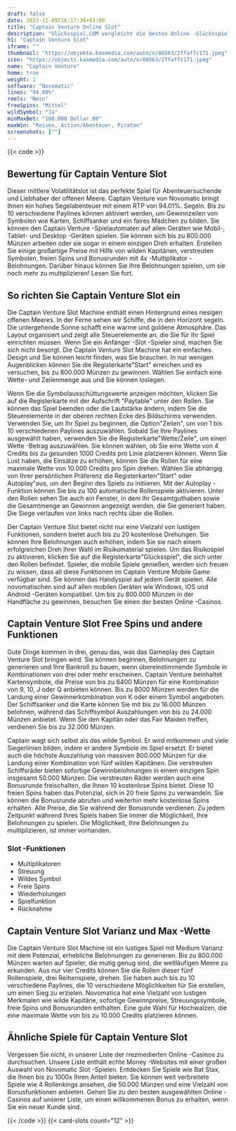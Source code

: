 ```yaml
---
draft: false
date: 2022-11-09T16:17:38+03:00
title: "Captain Venture Online Slot"
description: "Glücksspiel.COM vergleicht die besten Online -Glücksspiel -Sites und -spiele der Kanada.  Unabhängige Produktbewertungen und exklusive Anmeldeangebote. Jetzt spielen!"
h1: "Captain Venture Slot"
iframe: ""
thumbnail: "https://objekte.kaxmedia.com/auto/o/88563/2ffaffc171.jpeg"
icon: "https://objects.kaxmedia.com/auto/o/88563/2ffaffc171.jpeg"
name: "Captain Venture"
home: true
weight: 1
software: "Novomatic"
lines: "94.00%"
reels: "Nein"
freeSpins: "Mittel"
wildSymbol: "Ja"
minMaxBet: "100.000 Dollar.00"
maxWin: "Reisen, Action/Abenteuer, Piraten"
screenshots: [""]
---
```


{{< code >}}<h2> Bewertung für Captain Venture Slot</h2><p> Dieser mittlere Volatilitätslot ist das perfekte Spiel für Abenteuersuchende und Liebhaber der offenen Meere. Captain Venture von Novomatic bringt Ihnen ein hohes Segelabenteuer mit einem RTP von 94.01%. Segeln. Bis zu 10 verschiedene Paylines können aktiviert werden, um Gewinnzeilen von Symbolen wie Karten, Schiffsanker und ein faires Mädchen zu bilden. Sie können den Captain Venture -Spielautomaten auf allen Geräten wie Mobil-, Tablet- und Desktop -Geräten spielen. Sie können sich bis zu 800.000 Münzen arbeiten oder sie sogar in einem einzigen Dreh erhalten. Erstellen Sie einige großartige Preise mit Hilfe von wilden Kapitänen, verstreuten Symbolen, freien Spins und Bonusrunden mit 4x -Multiplikator -Belohnungen. Darüber hinaus können Sie Ihre Belohnungen spielen, um sie noch mehr zu multiplizieren! Lesen Sie fort.</p><h2> So richten Sie Captain Venture Slot ein</h2><p> Die Captain Venture Slot Machine enthält einen Hintergrund eines riesigen offenen Meeres. In der Ferne sehen wir Schiffe, die in den Horizont segeln. Die untergehende Sonne schafft eine warme und goldene Atmosphäre. Das Layout organisiert und zeigt alle Steuerelemente an, die Sie für Ihr Spiel einrichten müssen. Wenn Sie ein Anfänger -Slot -Spieler sind, machen Sie sich nicht besorgt. Die Captain Venture Slot Machine hat ein einfaches Design und Sie können leicht finden, was Sie brauchen. In nur wenigen Augenblicken können Sie die Registerkarte"Start" erreichen und es versuchen, bis zu 800.000 Münzen zu gewinnen. Wählen Sie einfach eine Wette- und Zeilenmenge aus und Sie können loslegen.</p><p>Wenn Sie die Symbolausschüttungswerte anzeigen möchten, klicken Sie auf die Registerkarte mit der Aufschrift "Paytable" unter den Rollen. Sie können das Spiel beenden oder die Lautstärke ändern, indem Sie die Steuerelemente in der oberen rechten Ecke des Bildschirms verwenden. Verwenden Sie, um Ihr Spiel zu beginnen, die Option"Zeilen", um von 1 bis 10 verschiedenen Paylines auszuwählen. Sobald Sie Ihre Paylines ausgewählt haben, verwenden Sie die Registerkarte"Wette/Zeile", um einen Wette -Betrag auszuwählen. Sie können wählen, ob Sie eine Wette von 4 Credits bis zu gesunden 1000 Credits pro Linie platzieren können. Wenn Sie Lust haben, die Einsätze zu erhöhen, können Sie die Rollen für eine maximale Wette von 10.000 Credits pro Spin drehen. Wählen Sie abhängig von Ihrer persönlichen Präferenz die Registerkarten"Start" oder Autoplay"aus, um den Beginn des Spiels zu initiieren. Mit der Autoplay -Funktion können Sie bis zu 100 automatische Rollenspiele aktivieren. Unter den Rollen sehen Sie auch ein Fenster, in dem Ihr Gesamtguthaben sowie die Gesamtmenge an Gewinnen angezeigt werden, die Sie generiert haben. Die Siege verlaufen von links nach rechts über die Rollen.</p><p>Der Captain Venture Slot bietet nicht nur eine Vielzahl von lustigen Funktionen, sondern bietet auch bis zu 20 kostenlose Drehungen. Sie können Ihre Belohnungen auch erhöhen, indem Sie sie nach einem erfolgreichen Dreh Ihrer Wahl im Risikomaterial spielen. Um das Risikospiel zu aktivieren, klicken Sie auf die Registerkarte"Glücksspiel", die sich unter den Rollen befindet. Spieler, die mobile Spiele genießen, werden sich freuen zu wissen, dass all diese Funktionen im Captain Venture Mobile Game verfügbar sind. Sie können das Handyspiel auf jedem Gerät spielen. Alle novomatischen sind auf allen mobilen Geräten wie Windows, iOS und Android -Geräten kompatibel. Um bis zu 800.000 Münzen in der Handfläche zu gewinnen, besuchen Sie einen der besten Online -Casinos.</p><h2>Captain Venture Slot Free Spins und andere Funktionen</h2><p> Gute Dinge kommen in drei, genau das, was das Gameplay des Captain Venture Slot bringen wird. Sie können beginnen, Belohnungen zu generieren und Ihre Bankroll zu bauen, wenn übereinstimmende Symbole in Kombinationen von drei oder mehr erscheinen. Captain Venture beinhaltet Kartensymbole, die Preise von bis zu 6400 Münzen für eine Kombination von 9, 10, J oder Q anbieten können. Bis zu 8000 Münzen werden für die Landung einer Gewinnerkombination von K oder einem Symbol angeboten. Der Schiffsanker und die Karte können Sie mit bis zu 16.000 Münzen belohnen, während das Schiffsymbol Auszahlungen von bis zu 24.000 Münzen anbietet. Wenn Sie den Kapitän oder das Fair Maiden treffen, verdienen Sie bis zu 32.000 Münzen.</p><p>Captain wagt sich selbst als das wilde Symbol. Er wird mitkommen und viele Siegerlinien bilden, indem er andere Symbole im Spiel ersetzt. Er bietet auch die höchste Auszahlung von massiven 800.000 Münzen für die Landung einer Kombination von fünf wilden Kapitänen. Die verstreuten Schiffsräder bieten sofortige Gewinnbelohnungen in einem einzigen Spin insgesamt 50.000 Münzen. Die verstreuten Räder werden auch eine Bonusrunde freischalten, die Ihnen 10 kostenlose Spins bietet. Diese 10 freien Spins haben das Potenzial, sich in 20 freie Spins zu verwandeln. Sie können die Bonusrunde abrufen und weiterhin mehr kostenlose Spins erhalten. Alle Preise, die Sie während der Bonusrunde verdienen. Zu jedem Zeitpunkt während Ihres Spiels haben Sie immer die Möglichkeit, Ihre Belohnungen zu spielen. Die Möglichkeit, Ihre Belohnungen zu multiplizieren, ist immer vorhanden.</p><h3>
Slot -Funktionen</h3><ul>
<li></span>
Multiplikatoren</li>
<li></span>
Streuung</li>
<li></span>
Wildes Symbol</li>
<li></span>
Freie Spins</li>
<li></span>
Wiederholungen</li>
<li></span>
Spielfunktion</li>
<li></span>
Rücknahme</li></ul><h2> Captain Venture Slot Varianz und Max -Wette</h2><p> Die Captain Venture Slot Machine ist ein lustiges Spiel mit Medium Varianz mit dem Potenzial, erhebliche Belohnungen zu generieren. Bis zu 800.000 Münzen warten auf Spieler, die mutig genug sind, die weitläufigen Meere zu erkunden. Aus nur vier Credits können Sie die Rollen dieser fünf Rollenspiele, drei Reihenspiele, drehen. Sie haben auch bis zu 10 verschiedene Paylines, die 10 verschiedene Möglichkeiten für Sie erstellen, um einen Sieg zu erzielen. Novomatica hat eine Vielzahl von lustigen Merkmalen wie wilde Kapitäne, sofortige Gewinnpreise, Streuungssymbole, freie Spins und Bonusrunden enthalten. Eine gute Wahl für Hochwalzen, die eine maximale Wette von bis zu 10.000 Credits platzieren können.</p><h2> Ähnliche Spiele für Captain Venture Slot</h2><p> Vergessen Sie nicht, in unserer Liste der rrezmedierten Online -Casinos zu durchsuchen. Unsere Liste enthält echte Money -Websites mit einer großen Auswahl von Novomatic Slot -Spielen. Entdecken Sie Spiele wie Bat Stax, die Ihnen bis zu 1000x Ihren Anteil bieten. Sie können weit verbreitete Spiele wie 4 Rollenkings ansehen, die 50.000 Münzen und eine Vielzahl von Bonusfunktionen anbieten. Gehen Sie zu den besten ausgewählten Online -Casinos auf unserer Liste, um einen willkommenen Bonus zu erhalten, wenn Sie ein neuer Kunde sind.</p>{{< /code >}}
 {{< card-slots count="12" >}}